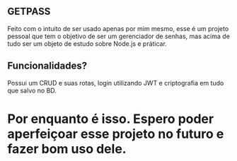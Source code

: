 ## GETPASS

Feito com o intuito de ser usado apenas por mim mesmo, esse é um projeto pessoal que tem o objetivo de ser um gerenciador de senhas, mas acima de tudo ser um objeto de estudo sobre Node.js e práticar.

## Funcionalidades?

Possui um CRUD e suas rotas, login utilizando JWT e criptografia em tudo que salvo no BD.

# Por enquanto é isso. Espero poder aperfeiçoar esse projeto no futuro e fazer bom uso dele.
